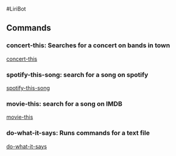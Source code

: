 #LiriBot

## Commands

### concert-this: Searches for a concert on bands in town
[concert-this](https://saumilbapat.github.io/liri-node-app/Screenshots/concert-this.png)
### spotify-this-song: search for a song on spotify
[spotify-this-song](https://saumilbapat.github.io/liri-node-app/Screenshots/spotify-this-song.png)
### movie-this: search for a song on IMDB
[movie-this](https://saumilbapat.github.io/liri-node-app/Screenshots/movie-this.png)
### do-what-it-says: Runs commands for a text file
[do-what-it-says](https://saumilbapat.github.io/liri-node-app/Screenshots/do-what-it-says.png)
